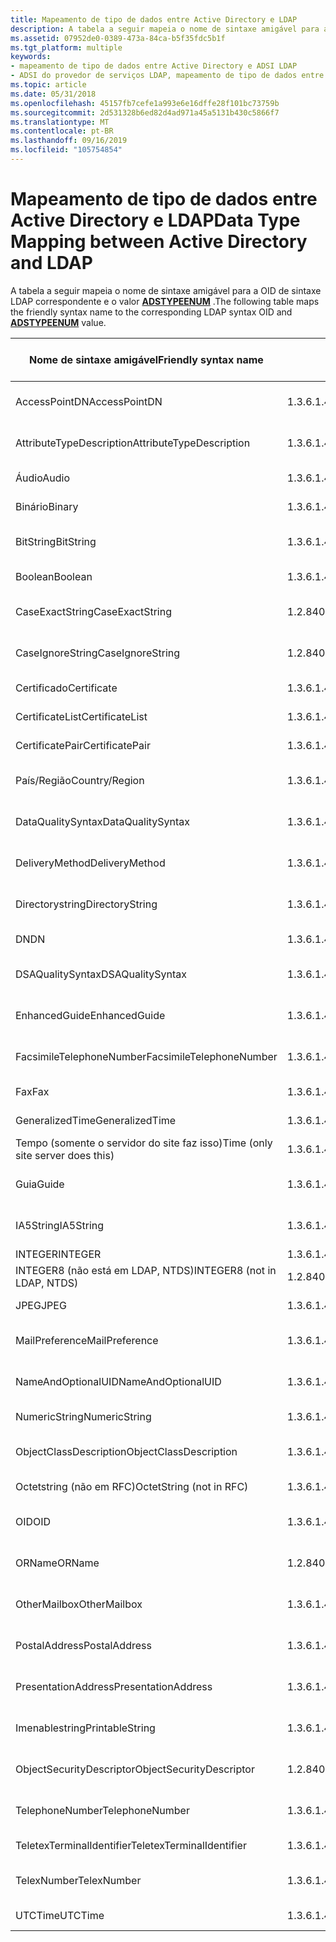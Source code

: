 ```yaml
---
title: Mapeamento de tipo de dados entre Active Directory e LDAP
description: A tabela a seguir mapeia o nome de sintaxe amigável para a OID de sintaxe LDAP correspondente e o valor ADSTYPEENUM.
ms.assetid: 07952de0-0389-473a-84ca-b5f35fdc5b1f
ms.tgt_platform: multiple
keywords:
- mapeamento de tipo de dados entre Active Directory e ADSI LDAP
- ADSI do provedor de serviços LDAP, mapeamento de tipo de dados entre Active Directory e LDAP
ms.topic: article
ms.date: 05/31/2018
ms.openlocfilehash: 45157fb7cefe1a993e6e16dffe28f101bc73759b
ms.sourcegitcommit: 2d531328b6ed82d4ad971a45a5131b430c5866f7
ms.translationtype: MT
ms.contentlocale: pt-BR
ms.lasthandoff: 09/16/2019
ms.locfileid: "105754854"
---
```

# <a name="data-type-mapping-between-active-directory-and-ldap"></a><span data-ttu-id="74325-105">Mapeamento de tipo de dados entre Active Directory e LDAP</span><span class="sxs-lookup"><span data-stu-id="74325-105">Data Type Mapping between Active Directory and LDAP</span></span>

<span data-ttu-id="74325-106">A tabela a seguir mapeia o nome de sintaxe amigável para a OID de sintaxe LDAP correspondente e o valor [**ADSTYPEENUM**](/windows/win32/api/iads/ne-iads-adstypeenum) .</span><span class="sxs-lookup"><span data-stu-id="74325-106">The following table maps the friendly syntax name to the corresponding LDAP syntax OID and [**ADSTYPEENUM**](/windows/win32/api/iads/ne-iads-adstypeenum) value.</span></span>



| <span data-ttu-id="74325-107">Nome de sintaxe amigável</span><span class="sxs-lookup"><span data-stu-id="74325-107">Friendly syntax name</span></span>              | <span data-ttu-id="74325-108">OID de sintaxe LDAP</span><span class="sxs-lookup"><span data-stu-id="74325-108">LDAP syntax OID</span></span>               | <span data-ttu-id="74325-109">Tipo de dados ADSTYPEENUM</span><span class="sxs-lookup"><span data-stu-id="74325-109">ADSTYPEENUM data type</span></span>                 |
|-----------------------------------|-------------------------------|---------------------------------------|
| <span data-ttu-id="74325-110">AccessPointDN</span><span class="sxs-lookup"><span data-stu-id="74325-110">AccessPointDN</span></span>                     | <span data-ttu-id="74325-111">1.3.6.1.4.1.1466.115.121.1.2</span><span class="sxs-lookup"><span data-stu-id="74325-111">1.3.6.1.4.1.1466.115.121.1.2</span></span>  | <span data-ttu-id="74325-112">**\_cadeia de \_ caracteres de ignorar caso de ADSTYPE \_**</span><span class="sxs-lookup"><span data-stu-id="74325-112">**ADSTYPE\_CASE\_IGNORE\_STRING**</span></span>     |
| <span data-ttu-id="74325-113">AttributeTypeDescription</span><span class="sxs-lookup"><span data-stu-id="74325-113">AttributeTypeDescription</span></span>          | <span data-ttu-id="74325-114">1.3.6.1.4.1.1466.115.121.1.3</span><span class="sxs-lookup"><span data-stu-id="74325-114">1.3.6.1.4.1.1466.115.121.1.3</span></span>  | <span data-ttu-id="74325-115">**\_cadeia de \_ caracteres de ignorar caso de ADSTYPE \_**</span><span class="sxs-lookup"><span data-stu-id="74325-115">**ADSTYPE\_CASE\_IGNORE\_STRING**</span></span>     |
| <span data-ttu-id="74325-116">Áudio</span><span class="sxs-lookup"><span data-stu-id="74325-116">Audio</span></span>                             | <span data-ttu-id="74325-117">1.3.6.1.4.1.1466.115.121.1.4</span><span class="sxs-lookup"><span data-stu-id="74325-117">1.3.6.1.4.1.1466.115.121.1.4</span></span>  | <span data-ttu-id="74325-118">**Cadeia de caracteres de \_ OCTETO ADSTYPE \_**</span><span class="sxs-lookup"><span data-stu-id="74325-118">**ADSTYPE\_OCTET\_STRING**</span></span>            |
| <span data-ttu-id="74325-119">Binário</span><span class="sxs-lookup"><span data-stu-id="74325-119">Binary</span></span>                            | <span data-ttu-id="74325-120">1.3.6.1.4.1.1466.115.121.1.5</span><span class="sxs-lookup"><span data-stu-id="74325-120">1.3.6.1.4.1.1466.115.121.1.5</span></span>  | <span data-ttu-id="74325-121">**Cadeia de caracteres de \_ OCTETO ADSTYPE \_**</span><span class="sxs-lookup"><span data-stu-id="74325-121">**ADSTYPE\_OCTET\_STRING**</span></span>            |
| <span data-ttu-id="74325-122">BitString</span><span class="sxs-lookup"><span data-stu-id="74325-122">BitString</span></span>                         | <span data-ttu-id="74325-123">1.3.6.1.4.1.1466.115.121.1.6</span><span class="sxs-lookup"><span data-stu-id="74325-123">1.3.6.1.4.1.1466.115.121.1.6</span></span>  | <span data-ttu-id="74325-124">**\_cadeia de \_ caracteres de ignorar caso de ADSTYPE \_**</span><span class="sxs-lookup"><span data-stu-id="74325-124">**ADSTYPE\_CASE\_IGNORE\_STRING**</span></span>     |
| <span data-ttu-id="74325-125">Boolean</span><span class="sxs-lookup"><span data-stu-id="74325-125">Boolean</span></span>                           | <span data-ttu-id="74325-126">1.3.6.1.4.1.1466.115.121.1.7</span><span class="sxs-lookup"><span data-stu-id="74325-126">1.3.6.1.4.1.1466.115.121.1.7</span></span>  | <span data-ttu-id="74325-127">**ADSTYPE \_ booliano**</span><span class="sxs-lookup"><span data-stu-id="74325-127">**ADSTYPE\_BOOLEAN**</span></span>                  |
| <span data-ttu-id="74325-128">CaseExactString</span><span class="sxs-lookup"><span data-stu-id="74325-128">CaseExactString</span></span>                   | <span data-ttu-id="74325-129">1.2.840.113556.1.4.1362</span><span class="sxs-lookup"><span data-stu-id="74325-129">1.2.840.113556.1.4.1362</span></span>       | <span data-ttu-id="74325-130">**\_cadeia de \_ caracteres exata do caso de ADSTYPE \_**</span><span class="sxs-lookup"><span data-stu-id="74325-130">**ADSTYPE\_CASE\_EXACT\_STRING**</span></span>      |
| <span data-ttu-id="74325-131">CaseIgnoreString</span><span class="sxs-lookup"><span data-stu-id="74325-131">CaseIgnoreString</span></span>                  | <span data-ttu-id="74325-132">1.2.840.113556.1.4.1221</span><span class="sxs-lookup"><span data-stu-id="74325-132">1.2.840.113556.1.4.1221</span></span>       | <span data-ttu-id="74325-133">**\_cadeia de \_ caracteres de ignorar caso de ADSTYPE \_**</span><span class="sxs-lookup"><span data-stu-id="74325-133">**ADSTYPE\_CASE\_IGNORE\_STRING**</span></span>     |
| <span data-ttu-id="74325-134">Certificado</span><span class="sxs-lookup"><span data-stu-id="74325-134">Certificate</span></span>                       | <span data-ttu-id="74325-135">1.3.6.1.4.1.1466.115.121.1.8</span><span class="sxs-lookup"><span data-stu-id="74325-135">1.3.6.1.4.1.1466.115.121.1.8</span></span>  | <span data-ttu-id="74325-136">**Cadeia de caracteres de \_ OCTETO ADSTYPE \_**</span><span class="sxs-lookup"><span data-stu-id="74325-136">**ADSTYPE\_OCTET\_STRING**</span></span>            |
| <span data-ttu-id="74325-137">CertificateList</span><span class="sxs-lookup"><span data-stu-id="74325-137">CertificateList</span></span>                   | <span data-ttu-id="74325-138">1.3.6.1.4.1.1466.115.121.1.9</span><span class="sxs-lookup"><span data-stu-id="74325-138">1.3.6.1.4.1.1466.115.121.1.9</span></span>  | <span data-ttu-id="74325-139">**Cadeia de caracteres de \_ OCTETO ADSTYPE \_**</span><span class="sxs-lookup"><span data-stu-id="74325-139">**ADSTYPE\_OCTET\_STRING**</span></span>            |
| <span data-ttu-id="74325-140">CertificatePair</span><span class="sxs-lookup"><span data-stu-id="74325-140">CertificatePair</span></span>                   | <span data-ttu-id="74325-141">1.3.6.1.4.1.1466.115.121.1.10</span><span class="sxs-lookup"><span data-stu-id="74325-141">1.3.6.1.4.1.1466.115.121.1.10</span></span> | <span data-ttu-id="74325-142">**Cadeia de caracteres de \_ OCTETO ADSTYPE \_**</span><span class="sxs-lookup"><span data-stu-id="74325-142">**ADSTYPE\_OCTET\_STRING**</span></span>            |
| <span data-ttu-id="74325-143">País/Região</span><span class="sxs-lookup"><span data-stu-id="74325-143">Country/Region</span></span>                    | <span data-ttu-id="74325-144">1.3.6.1.4.1.1466.115.121.1.11</span><span class="sxs-lookup"><span data-stu-id="74325-144">1.3.6.1.4.1.1466.115.121.1.11</span></span> | <span data-ttu-id="74325-145">**\_cadeia de \_ caracteres de ignorar caso de ADSTYPE \_**</span><span class="sxs-lookup"><span data-stu-id="74325-145">**ADSTYPE\_CASE\_IGNORE\_STRING**</span></span>     |
| <span data-ttu-id="74325-146">DataQualitySyntax</span><span class="sxs-lookup"><span data-stu-id="74325-146">DataQualitySyntax</span></span>                 | <span data-ttu-id="74325-147">1.3.6.1.4.1.1466.115.121.1.13</span><span class="sxs-lookup"><span data-stu-id="74325-147">1.3.6.1.4.1.1466.115.121.1.13</span></span> | <span data-ttu-id="74325-148">**\_cadeia de \_ caracteres de ignorar caso de ADSTYPE \_**</span><span class="sxs-lookup"><span data-stu-id="74325-148">**ADSTYPE\_CASE\_IGNORE\_STRING**</span></span>     |
| <span data-ttu-id="74325-149">DeliveryMethod</span><span class="sxs-lookup"><span data-stu-id="74325-149">DeliveryMethod</span></span>                    | <span data-ttu-id="74325-150">1.3.6.1.4.1.1466.115.121.1.14</span><span class="sxs-lookup"><span data-stu-id="74325-150">1.3.6.1.4.1.1466.115.121.1.14</span></span> | <span data-ttu-id="74325-151">**\_cadeia de \_ caracteres de ignorar caso de ADSTYPE \_**</span><span class="sxs-lookup"><span data-stu-id="74325-151">**ADSTYPE\_CASE\_IGNORE\_STRING**</span></span>     |
| <span data-ttu-id="74325-152">Directorystring</span><span class="sxs-lookup"><span data-stu-id="74325-152">DirectoryString</span></span>                   | <span data-ttu-id="74325-153">1.3.6.1.4.1.1466.115.121.1.15</span><span class="sxs-lookup"><span data-stu-id="74325-153">1.3.6.1.4.1.1466.115.121.1.15</span></span> | <span data-ttu-id="74325-154">**\_cadeia de \_ caracteres de ignorar caso de ADSTYPE \_**</span><span class="sxs-lookup"><span data-stu-id="74325-154">**ADSTYPE\_CASE\_IGNORE\_STRING**</span></span>     |
| <span data-ttu-id="74325-155">DN</span><span class="sxs-lookup"><span data-stu-id="74325-155">DN</span></span>                                | <span data-ttu-id="74325-156">1.3.6.1.4.1.1466.115.121.1.12</span><span class="sxs-lookup"><span data-stu-id="74325-156">1.3.6.1.4.1.1466.115.121.1.12</span></span> | <span data-ttu-id="74325-157">**\_cadeia de \_ caracteres DN ADSTYPE**</span><span class="sxs-lookup"><span data-stu-id="74325-157">**ADSTYPE\_DN\_STRING**</span></span>               |
| <span data-ttu-id="74325-158">DSAQualitySyntax</span><span class="sxs-lookup"><span data-stu-id="74325-158">DSAQualitySyntax</span></span>                  | <span data-ttu-id="74325-159">1.3.6.1.4.1.1466.115.121.1.19</span><span class="sxs-lookup"><span data-stu-id="74325-159">1.3.6.1.4.1.1466.115.121.1.19</span></span> | <span data-ttu-id="74325-160">**\_cadeia de \_ caracteres de ignorar caso de ADSTYPE \_**</span><span class="sxs-lookup"><span data-stu-id="74325-160">**ADSTYPE\_CASE\_IGNORE\_STRING**</span></span>     |
| <span data-ttu-id="74325-161">EnhancedGuide</span><span class="sxs-lookup"><span data-stu-id="74325-161">EnhancedGuide</span></span>                     | <span data-ttu-id="74325-162">1.3.6.1.4.1.1466.115.121.1.21</span><span class="sxs-lookup"><span data-stu-id="74325-162">1.3.6.1.4.1.1466.115.121.1.21</span></span> | <span data-ttu-id="74325-163">**\_cadeia de \_ caracteres de ignorar caso de ADSTYPE \_**</span><span class="sxs-lookup"><span data-stu-id="74325-163">**ADSTYPE\_CASE\_IGNORE\_STRING**</span></span>     |
| <span data-ttu-id="74325-164">FacsimileTelephoneNumber</span><span class="sxs-lookup"><span data-stu-id="74325-164">FacsimileTelephoneNumber</span></span>          | <span data-ttu-id="74325-165">1.3.6.1.4.1.1466.115.121.1.22</span><span class="sxs-lookup"><span data-stu-id="74325-165">1.3.6.1.4.1.1466.115.121.1.22</span></span> | <span data-ttu-id="74325-166">**\_cadeia de \_ caracteres de ignorar caso de ADSTYPE \_**</span><span class="sxs-lookup"><span data-stu-id="74325-166">**ADSTYPE\_CASE\_IGNORE\_STRING**</span></span>     |
| <span data-ttu-id="74325-167">Fax</span><span class="sxs-lookup"><span data-stu-id="74325-167">Fax</span></span>                               | <span data-ttu-id="74325-168">1.3.6.1.4.1.1466.115.121.1.23</span><span class="sxs-lookup"><span data-stu-id="74325-168">1.3.6.1.4.1.1466.115.121.1.23</span></span> | <span data-ttu-id="74325-169">**Cadeia de caracteres de \_ OCTETO ADSTYPE \_**</span><span class="sxs-lookup"><span data-stu-id="74325-169">**ADSTYPE\_OCTET\_STRING**</span></span>            |
| <span data-ttu-id="74325-170">GeneralizedTime</span><span class="sxs-lookup"><span data-stu-id="74325-170">GeneralizedTime</span></span>                   | <span data-ttu-id="74325-171">1.3.6.1.4.1.1466.115.121.1.24</span><span class="sxs-lookup"><span data-stu-id="74325-171">1.3.6.1.4.1.1466.115.121.1.24</span></span> | <span data-ttu-id="74325-172">**ADSTYPE \_ \_ hora UTC**</span><span class="sxs-lookup"><span data-stu-id="74325-172">**ADSTYPE\_UTC\_TIME**</span></span>                |
| <span data-ttu-id="74325-173">Tempo (somente o servidor do site faz isso)</span><span class="sxs-lookup"><span data-stu-id="74325-173">Time (only site server does this)</span></span> | <span data-ttu-id="74325-174">1.3.6.1.4.1.1466.115.121.1.24</span><span class="sxs-lookup"><span data-stu-id="74325-174">1.3.6.1.4.1.1466.115.121.1.24</span></span> | <span data-ttu-id="74325-175">**ADSTYPE \_ \_ hora UTC**</span><span class="sxs-lookup"><span data-stu-id="74325-175">**ADSTYPE\_UTC\_TIME**</span></span>                |
| <span data-ttu-id="74325-176">Guia</span><span class="sxs-lookup"><span data-stu-id="74325-176">Guide</span></span>                             | <span data-ttu-id="74325-177">1.3.6.1.4.1.1466.115.121.1.25</span><span class="sxs-lookup"><span data-stu-id="74325-177">1.3.6.1.4.1.1466.115.121.1.25</span></span> | <span data-ttu-id="74325-178">**\_cadeia de \_ caracteres de ignorar caso de ADSTYPE \_**</span><span class="sxs-lookup"><span data-stu-id="74325-178">**ADSTYPE\_CASE\_IGNORE\_STRING**</span></span>     |
| <span data-ttu-id="74325-179">IA5String</span><span class="sxs-lookup"><span data-stu-id="74325-179">IA5String</span></span>                         | <span data-ttu-id="74325-180">1.3.6.1.4.1.1466.115.121.1.26</span><span class="sxs-lookup"><span data-stu-id="74325-180">1.3.6.1.4.1.1466.115.121.1.26</span></span> | <span data-ttu-id="74325-181">**\_cadeia de \_ caracteres de ignorar caso de ADSTYPE \_**</span><span class="sxs-lookup"><span data-stu-id="74325-181">**ADSTYPE\_CASE\_IGNORE\_STRING**</span></span>     |
| <span data-ttu-id="74325-182">INTEGER</span><span class="sxs-lookup"><span data-stu-id="74325-182">INTEGER</span></span>                           | <span data-ttu-id="74325-183">1.3.6.1.4.1.1466.115.121.1.27</span><span class="sxs-lookup"><span data-stu-id="74325-183">1.3.6.1.4.1.1466.115.121.1.27</span></span> | <span data-ttu-id="74325-184">**ADSTYPE \_ inteiro**</span><span class="sxs-lookup"><span data-stu-id="74325-184">**ADSTYPE\_INTEGER**</span></span>                  |
| <span data-ttu-id="74325-185">INTEGER8 (não está em LDAP, NTDS)</span><span class="sxs-lookup"><span data-stu-id="74325-185">INTEGER8 (not in LDAP, NTDS)</span></span>      | <span data-ttu-id="74325-186">1.2.840.113556.1.4.906</span><span class="sxs-lookup"><span data-stu-id="74325-186">1.2.840.113556.1.4.906</span></span>        | <span data-ttu-id="74325-187">**\_inteiro grande \_ ADSTYPE**</span><span class="sxs-lookup"><span data-stu-id="74325-187">**ADSTYPE\_LARGE\_INTEGER**</span></span>           |
| <span data-ttu-id="74325-188">JPEG</span><span class="sxs-lookup"><span data-stu-id="74325-188">JPEG</span></span>                              | <span data-ttu-id="74325-189">1.3.6.1.4.1.1466.115.121.1.28</span><span class="sxs-lookup"><span data-stu-id="74325-189">1.3.6.1.4.1.1466.115.121.1.28</span></span> | <span data-ttu-id="74325-190">**Cadeia de caracteres de \_ OCTETO ADSTYPE \_**</span><span class="sxs-lookup"><span data-stu-id="74325-190">**ADSTYPE\_OCTET\_STRING**</span></span>            |
| <span data-ttu-id="74325-191">MailPreference</span><span class="sxs-lookup"><span data-stu-id="74325-191">MailPreference</span></span>                    | <span data-ttu-id="74325-192">1.3.6.1.4.1.1466.115.121.1.32</span><span class="sxs-lookup"><span data-stu-id="74325-192">1.3.6.1.4.1.1466.115.121.1.32</span></span> | <span data-ttu-id="74325-193">**\_cadeia de \_ caracteres de ignorar caso de ADSTYPE \_**</span><span class="sxs-lookup"><span data-stu-id="74325-193">**ADSTYPE\_CASE\_IGNORE\_STRING**</span></span>     |
| <span data-ttu-id="74325-194">NameAndOptionalUID</span><span class="sxs-lookup"><span data-stu-id="74325-194">NameAndOptionalUID</span></span>                | <span data-ttu-id="74325-195">1.3.6.1.4.1.1466.115.121.1.34</span><span class="sxs-lookup"><span data-stu-id="74325-195">1.3.6.1.4.1.1466.115.121.1.34</span></span> | <span data-ttu-id="74325-196">**\_cadeia de \_ caracteres de ignorar caso de ADSTYPE \_**</span><span class="sxs-lookup"><span data-stu-id="74325-196">**ADSTYPE\_CASE\_IGNORE\_STRING**</span></span>     |
| <span data-ttu-id="74325-197">NumericString</span><span class="sxs-lookup"><span data-stu-id="74325-197">NumericString</span></span>                     | <span data-ttu-id="74325-198">1.3.6.1.4.1.1466.115.121.1.36</span><span class="sxs-lookup"><span data-stu-id="74325-198">1.3.6.1.4.1.1466.115.121.1.36</span></span> | <span data-ttu-id="74325-199">**\_cadeia de \_ caracteres numérica ADSTYPE**</span><span class="sxs-lookup"><span data-stu-id="74325-199">**ADSTYPE\_NUMERIC\_STRING**</span></span>          |
| <span data-ttu-id="74325-200">ObjectClassDescription</span><span class="sxs-lookup"><span data-stu-id="74325-200">ObjectClassDescription</span></span>            | <span data-ttu-id="74325-201">1.3.6.1.4.1.1466.115.121.1.37</span><span class="sxs-lookup"><span data-stu-id="74325-201">1.3.6.1.4.1.1466.115.121.1.37</span></span> | <span data-ttu-id="74325-202">**\_cadeia de \_ caracteres de ignorar caso de ADSTYPE \_**</span><span class="sxs-lookup"><span data-stu-id="74325-202">**ADSTYPE\_CASE\_IGNORE\_STRING**</span></span>     |
| <span data-ttu-id="74325-203">Octetstring (não em RFC)</span><span class="sxs-lookup"><span data-stu-id="74325-203">OctetString (not in RFC)</span></span>          | <span data-ttu-id="74325-204">1.3.6.1.4.1.1466.115.121.1.40</span><span class="sxs-lookup"><span data-stu-id="74325-204">1.3.6.1.4.1.1466.115.121.1.40</span></span> | <span data-ttu-id="74325-205">**Cadeia de caracteres de \_ OCTETO ADSTYPE \_**</span><span class="sxs-lookup"><span data-stu-id="74325-205">**ADSTYPE\_OCTET\_STRING**</span></span>            |
| <span data-ttu-id="74325-206">OID</span><span class="sxs-lookup"><span data-stu-id="74325-206">OID</span></span>                               | <span data-ttu-id="74325-207">1.3.6.1.4.1.1466.115.121.1.38</span><span class="sxs-lookup"><span data-stu-id="74325-207">1.3.6.1.4.1.1466.115.121.1.38</span></span> | <span data-ttu-id="74325-208">**\_cadeia de \_ caracteres de ignorar caso de ADSTYPE \_**</span><span class="sxs-lookup"><span data-stu-id="74325-208">**ADSTYPE\_CASE\_IGNORE\_STRING**</span></span>     |
| <span data-ttu-id="74325-209">ORName</span><span class="sxs-lookup"><span data-stu-id="74325-209">ORName</span></span>                            | <span data-ttu-id="74325-210">1.2.840.113556.1.4.1221</span><span class="sxs-lookup"><span data-stu-id="74325-210">1.2.840.113556.1.4.1221</span></span>       | <span data-ttu-id="74325-211">**\_cadeia de \_ caracteres de ignorar caso de ADSTYPE \_**</span><span class="sxs-lookup"><span data-stu-id="74325-211">**ADSTYPE\_CASE\_IGNORE\_STRING**</span></span>     |
| <span data-ttu-id="74325-212">OtherMailbox</span><span class="sxs-lookup"><span data-stu-id="74325-212">OtherMailbox</span></span>                      | <span data-ttu-id="74325-213">1.3.6.1.4.1.1466.115.121.1.39</span><span class="sxs-lookup"><span data-stu-id="74325-213">1.3.6.1.4.1.1466.115.121.1.39</span></span> | <span data-ttu-id="74325-214">**\_cadeia de \_ caracteres de ignorar caso de ADSTYPE \_**</span><span class="sxs-lookup"><span data-stu-id="74325-214">**ADSTYPE\_CASE\_IGNORE\_STRING**</span></span>     |
| <span data-ttu-id="74325-215">PostalAddress</span><span class="sxs-lookup"><span data-stu-id="74325-215">PostalAddress</span></span>                     | <span data-ttu-id="74325-216">1.3.6.1.4.1.1466.115.121.1.41</span><span class="sxs-lookup"><span data-stu-id="74325-216">1.3.6.1.4.1.1466.115.121.1.41</span></span> | <span data-ttu-id="74325-217">**\_cadeia de \_ caracteres de ignorar caso de ADSTYPE \_**</span><span class="sxs-lookup"><span data-stu-id="74325-217">**ADSTYPE\_CASE\_IGNORE\_STRING**</span></span>     |
| <span data-ttu-id="74325-218">PresentationAddress</span><span class="sxs-lookup"><span data-stu-id="74325-218">PresentationAddress</span></span>               | <span data-ttu-id="74325-219">1.3.6.1.4.1.1466.115.121.1.43</span><span class="sxs-lookup"><span data-stu-id="74325-219">1.3.6.1.4.1.1466.115.121.1.43</span></span> | <span data-ttu-id="74325-220">**\_cadeia de \_ caracteres de ignorar caso de ADSTYPE \_**</span><span class="sxs-lookup"><span data-stu-id="74325-220">**ADSTYPE\_CASE\_IGNORE\_STRING**</span></span>     |
| <span data-ttu-id="74325-221">Imenablestring</span><span class="sxs-lookup"><span data-stu-id="74325-221">PrintableString</span></span>                   | <span data-ttu-id="74325-222">1.3.6.1.4.1.1466.115.121.1.44</span><span class="sxs-lookup"><span data-stu-id="74325-222">1.3.6.1.4.1.1466.115.121.1.44</span></span> | <span data-ttu-id="74325-223">**\_cadeia de caracteres imprimível do ADSTYPE \_**</span><span class="sxs-lookup"><span data-stu-id="74325-223">**ADSTYPE\_PRINTABLE\_STRING**</span></span>        |
| <span data-ttu-id="74325-224">ObjectSecurityDescriptor</span><span class="sxs-lookup"><span data-stu-id="74325-224">ObjectSecurityDescriptor</span></span>          | <span data-ttu-id="74325-225">1.2.840.113556.1.4.907</span><span class="sxs-lookup"><span data-stu-id="74325-225">1.2.840.113556.1.4.907</span></span>        | <span data-ttu-id="74325-226">**\_ \_ descritor de segurança do ADSTYPE NT \_**</span><span class="sxs-lookup"><span data-stu-id="74325-226">**ADSTYPE\_NT\_SECURITY\_DESCRIPTOR**</span></span> |
| <span data-ttu-id="74325-227">TelephoneNumber</span><span class="sxs-lookup"><span data-stu-id="74325-227">TelephoneNumber</span></span>                   | <span data-ttu-id="74325-228">1.3.6.1.4.1.1466.115.121.1.50</span><span class="sxs-lookup"><span data-stu-id="74325-228">1.3.6.1.4.1.1466.115.121.1.50</span></span> | <span data-ttu-id="74325-229">**\_cadeia de \_ caracteres de ignorar caso de ADSTYPE \_**</span><span class="sxs-lookup"><span data-stu-id="74325-229">**ADSTYPE\_CASE\_IGNORE\_STRING**</span></span>     |
| <span data-ttu-id="74325-230">TeletexTerminalIdentifier</span><span class="sxs-lookup"><span data-stu-id="74325-230">TeletexTerminalIdentifier</span></span>         | <span data-ttu-id="74325-231">1.3.6.1.4.1.1466.115.121.1.51</span><span class="sxs-lookup"><span data-stu-id="74325-231">1.3.6.1.4.1.1466.115.121.1.51</span></span> | <span data-ttu-id="74325-232">**Cadeia de caracteres de \_ OCTETO ADSTYPE \_**</span><span class="sxs-lookup"><span data-stu-id="74325-232">**ADSTYPE\_OCTET\_STRING**</span></span>            |
| <span data-ttu-id="74325-233">TelexNumber</span><span class="sxs-lookup"><span data-stu-id="74325-233">TelexNumber</span></span>                       | <span data-ttu-id="74325-234">1.3.6.1.4.1.1466.115.121.1.52</span><span class="sxs-lookup"><span data-stu-id="74325-234">1.3.6.1.4.1.1466.115.121.1.52</span></span> | <span data-ttu-id="74325-235">**\_cadeia de \_ caracteres de ignorar caso de ADSTYPE \_**</span><span class="sxs-lookup"><span data-stu-id="74325-235">**ADSTYPE\_CASE\_IGNORE\_STRING**</span></span>     |
| <span data-ttu-id="74325-236">UTCTime</span><span class="sxs-lookup"><span data-stu-id="74325-236">UTCTime</span></span>                           | <span data-ttu-id="74325-237">1.3.6.1.4.1.1466.115.121.1.53</span><span class="sxs-lookup"><span data-stu-id="74325-237">1.3.6.1.4.1.1466.115.121.1.53</span></span> | <span data-ttu-id="74325-238">**ADSTYPE \_ \_ hora UTC**</span><span class="sxs-lookup"><span data-stu-id="74325-238">**ADSTYPE\_UTC\_TIME**</span></span>                |



 

 

 




